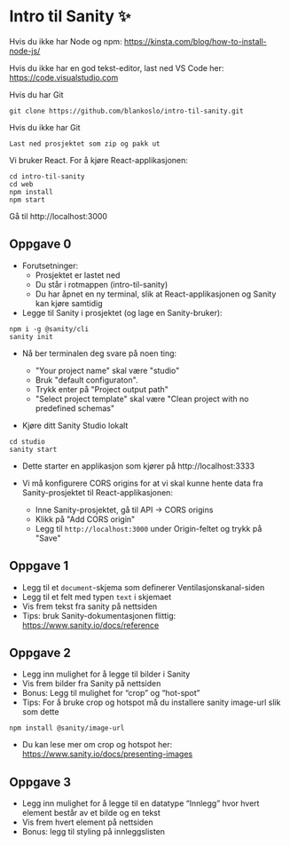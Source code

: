 # Intro til Sanity ✨

Hvis du ikke har Node og npm:
https://kinsta.com/blog/how-to-install-node-js/

Hvis du ikke har en god tekst-editor, last ned VS Code her: https://code.visualstudio.com

Hvis du har Git
```
git clone https://github.com/blankoslo/intro-til-sanity.git
```
Hvis du ikke har Git
```
Last ned prosjektet som zip og pakk ut
```

Vi bruker React. For å kjøre React-applikasjonen:
```
cd intro-til-sanity
cd web
npm install
npm start
```
Gå til http://localhost:3000

## Oppgave 0
* Forutsetninger:
	* Prosjektet er lastet ned
	* Du står i rotmappen (intro-til-sanity)
	* Du har åpnet en ny terminal, slik at React-applikasjonen og Sanity kan kjøre samtidig 
* Legge til Sanity i prosjektet (og lage en Sanity-bruker):

```
npm i -g @sanity/cli
sanity init
```
* Nå ber terminalen deg svare på noen ting:
	* "Your project name" skal være "studio"
	* Bruk "default configuraton".
	* Trykk enter på "Project output path"
	* "Select project template" skal være "Clean project with no predefined schemas"


* Kjøre ditt Sanity Studio lokalt

```
cd studio
sanity start
```
* Dette starter en applikasjon som kjører på http://localhost:3333

* Vi må konfigurere CORS origins for at vi skal kunne hente data fra Sanity-prosjektet til React-applikasjonen:
	*  Inne Sanity-prosjektet, gå til API -> CORS origins
	*  Klikk på "Add CORS origin"
	*  Legg til `http://localhost:3000` under Origin-feltet og trykk på "Save"

## Oppgave 1
* Legg til et `document`-skjema som definerer Ventilasjonskanal-siden
* Legg til et felt med typen `text` i skjemaet 
* Vis frem tekst fra sanity på nettsiden
* Tips: bruk Sanity-dokumentasjonen flittig: https://www.sanity.io/docs/reference


## Oppgave 2
* Legg inn mulighet for å legge til bilder i Sanity
* Vis frem bilder fra Sanity på nettsiden
* Bonus: Legg til mulighet for “crop” og “hot-spot”
* Tips: For å bruke crop og hotspot må du installere sanity image-url slik som dette
```
npm install @sanity/image-url
```
* Du kan lese mer om crop og hotspot her: https://www.sanity.io/docs/presenting-images


## Oppgave 3
* Legg inn mulighet for å legge til en datatype “Innlegg” hvor hvert element består av et bilde og en tekst
* Vis frem hvert element på nettsiden
* Bonus: legg til styling på innleggslisten
